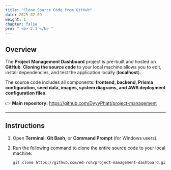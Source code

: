 ```yaml
---
title: "Clone Source Code from GitHub"
date: 2025-07-09
weight: 1
chapter: false
pre: " <b> 2.1 </b> "
---
```


## Overview

The **Project Management Dashboard** project is pre-built and hosted on **GitHub**. **Cloning the source code** to your local machine allows you to edit, install dependencies, and test the application locally (**localhost**).

The source code includes all components: **frontend, backend, Prisma configuration, seed data, images, system diagrams, and AWS deployment configuration files.**

👉 **Main repository:** https://github.com/DyyyPhatt/project-management

---

## Instructions

1. Open **Terminal**, **Git Bash**, or **Command Prompt** (for Windows users).

2. Run the following command to clone the entire source code to your local machine:

   ```bash
   git clone https://github.com/ed-roh/project-management-dashboard.git
   ```
